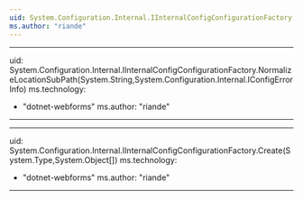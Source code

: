 ```yaml
---
uid: System.Configuration.Internal.IInternalConfigConfigurationFactory
ms.author: "riande"
---
```


---
uid: System.Configuration.Internal.IInternalConfigConfigurationFactory.NormalizeLocationSubPath(System.String,System.Configuration.Internal.IConfigErrorInfo)
ms.technology: 
  - "dotnet-webforms"
ms.author: "riande"
---

---
uid: System.Configuration.Internal.IInternalConfigConfigurationFactory.Create(System.Type,System.Object[])
ms.technology: 
  - "dotnet-webforms"
ms.author: "riande"
---
